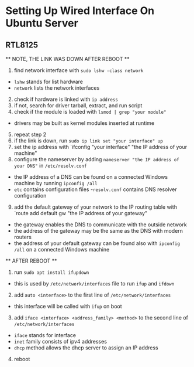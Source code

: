 # Setting Up Wired Interface On Ubuntu Server 

## RTL8125

** NOTE, THE LINK WAS DOWN AFTER REBOOT **

1. find network interface with `sudo lshw -class network`
  - `lshw` stands for list hardware
  - `network` lists the network interfaces
2. check if hardware is linked with `ip address`
3. if not, search for driver tarball, extract, and run script
4. check if the module is loaded with `lsmod | grep "your module"`
  - drivers may be built as kernel modules inserted at runtime
5. repeat step 2
6. if the link is down, run `sudo ip link set "your interface" up`
7. set the ip address with `ifconfig "your interface" "the IP address of your machine"
8. configure the nameserver by adding `nameserver "the IP address of your DNS"` in `/etc/resolv.conf`
  - the IP address of a DNS can be found on a connected Windows machine by running `ipconfig /all`
  - `etc` contains configuration files
    -`resolv.conf` contains DNS resolver configuration
9. add the default gateway of your network to the IP routing table with `route add default gw "the IP address of your gateway"
  - the gateway enables the DNS to communicate with the outside network
  - the address of the gateway may be the same as the DNS with modern routers
  - the address of your default gateway can be found also with `ipconfig /all` on a connected Windows machine

** AFTER REBOOT **

1. run `sudo apt install ifupdown`
  - this is used by `/etc/network/interfaces` file to run `ifup` and `ifdown`
2. add `auto <interface>` to the first line of `/etc/network/interfaces`
  - this interface will be called with `ifup` on boot
3. add `iface <interface> <address_family> <method>` to the second line of `/etc/network/interfaces`
  - `iface` stands for interface
  - `inet` family consists of ipv4 addresses
  - `dhcp` method allows the dhcp server to assign an IP address
4. reboot
